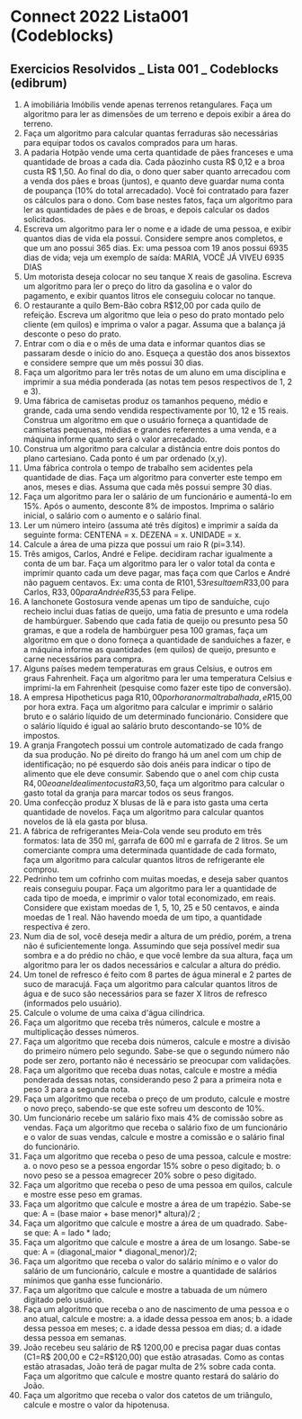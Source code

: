 # Connect 2022 Lista001 (Codeblocks)
## Exercicios Resolvidos _ Lista 001 _ Codeblocks (edibrum)

1. A imobiliária Imóbilis vende apenas terrenos retangulares. Faça um algoritmo para ler as dimensões de um terreno e depois exibir a área do terreno.
2. Faça um algoritmo para calcular quantas ferraduras são necessárias para equipar todos os cavalos comprados para um haras.
3. A padaria Hotpão vende uma certa quantidade de pães franceses e uma quantidade de broas a cada dia. Cada pãozinho custa R$ 0,12 e a broa custa R$ 1,50. Ao final do dia, o dono quer saber quanto arrecadou
com a venda dos pães e broas (juntos), e quanto deve guardar numa conta de poupança (10% do total arrecadado). Você foi contratado para fazer os cálculos para o dono. Com base nestes fatos, faça um algoritmo
para ler as quantidades de pães e de broas, e depois calcular os dados solicitados.
4. Escreva um algoritmo para ler o nome e a idade de uma pessoa, e exibir quantos dias de vida ela possui. Considere sempre anos completos, e que um ano possui 365 dias. Ex: uma pessoa com 19 anos possui
6935 dias de vida; veja um exemplo de saída: MARIA, VOCÊ JÁ VIVEU 6935 DIAS
5. Um motorista deseja colocar no seu tanque X reais de gasolina. Escreva um algoritmo para ler o preço do litro da gasolina e o valor do pagamento, e exibir quantos litros ele conseguiu colocar no tanque.
6. O restaurante a quilo Bem-Bão cobra R$12,00 por cada quilo de refeição. Escreva um algoritmo que leia o peso do prato montado pelo cliente (em quilos) e imprima o valor a pagar. Assuma que a balança já desconte
o peso do prato.
7. Entrar com o dia e o mês de uma data e informar quantos dias se passaram desde o início do ano. Esqueça a questão dos anos bissextos e considere sempre que um mês possui 30 dias.
8. Faça um algoritmo para ler três notas de um aluno em uma disciplina e imprimir a sua média ponderada (as notas tem pesos respectivos de 1, 2 e 3).
9. Uma fábrica de camisetas produz os tamanhos pequeno, médio e grande, cada uma sendo vendida respectivamente por 10, 12 e 15 reais. Construa um algoritmo em que o usuário forneça a quantidade de camisetas
pequenas, médias e grandes referentes a uma venda, e a máquina informe quanto será o valor arrecadado.
10. Construa um algoritmo para calcular a distância entre dois pontos do plano cartesiano. Cada ponto é um par ordenado (x,y).
11. Uma fábrica controla o tempo de trabalho sem acidentes pela quantidade de dias. Faça um algoritmo para converter este tempo em anos, meses e dias. Assuma que cada mês possui sempre 30 dias.
12. Faça um algoritmo para ler o salário de um funcionário e aumentá-Io em 15%. Após o aumento, desconte 8% de impostos. Imprima o salário inicial, o salário com o aumento e o salário final.
13. Ler um número inteiro (assuma até três dígitos) e imprimir a saída da seguinte forma: CENTENA = x. DEZENA = x. UNIDADE = x.
14. Calcule a área de uma pizza que possui um raio R (pi=3.14).
15. Três amigos, Carlos, André e Felipe. decidiram rachar igualmente a conta de um bar. Faça um algoritmo para ler o valor total da conta e imprimir quanto cada um deve pagar, mas faça com que Carlos e André não paguem centavos. Ex: uma conta de R$101,53 resulta em R$33,00 para Carlos, R$33,00 para André e R$35,53
para Felipe.
16. A lanchonete Gostosura vende apenas um tipo de sanduíche, cujo recheio inclui duas fatias de queijo, uma fatia de presunto e uma rodela de hambúrguer. Sabendo que cada fatia de queijo ou presunto pesa 50 gramas, e que a rodela de hambúrguer pesa 100 gramas, faça um algoritmo em que o dono forneça a quantidade de sanduíches a fazer, e a máquina informe as quantidades (em quilos) de queijo, presunto e carne
necessários para compra.
17. Alguns países medem temperaturas em graus Celsius, e outros em graus Fahrenheit. Faça um algoritmo para ler uma temperatura Celsius e imprimi-Ia em Fahrenheit (pesquise como fazer este tipo de conversão).
18. A empresa Hipotheticus paga R$10,00 por hora normal trabalhada, e R$15,00 por hora extra. Faça um algoritmo para calcular e imprimir o salário bruto e o salário líquido de um determinado funcionário. Considere
que o salário líquido é igual ao salário bruto descontando-se 10% de impostos. 
19. A granja Frangotech possui um controle automatizado de cada frango da sua produção. No pé direito do frango há um anel com um chip de identificação; no pé esquerdo são dois anéis para indicar o tipo de alimento que ele deve consumir. Sabendo que o anel com chip custa R$4,00 e o anel de alimento custa
R$3,50, faça um algoritmo para calcular o gasto total da granja para marcar todos os seus frangos.
20. Uma confecção produz X blusas de lã e para isto gasta uma certa quantidade de novelos. Faça um algoritmo para calcular quantos novelos de lã ela gasta por blusa.
21. A fábrica de refrigerantes Meia-Cola vende seu produto em três formatos: lata de 350 ml, garrafa de 600 ml e garrafa de 2 litros. Se um comerciante compra uma determinada quantidade de cada formato, faça um algoritmo para calcular quantos litros de refrigerante ele comprou.
22. Pedrinho tem um cofrinho com muitas moedas, e deseja saber quantos reais conseguiu poupar. Faça um algoritmo para ler a quantidade de cada tipo de moeda, e imprimir o valor total economizado, em reais. Considere que existam moedas de 1, 5, 10, 25 e 50 centavos, e ainda moedas de 1 real. Não havendo moeda de
um tipo, a quantidade respectiva é zero.
23. Num dia de sol, você deseja medir a altura de um prédio, porém, a trena não é suficientemente longa. Assumindo que seja possível medir sua sombra e a do prédio no chão, e que você lembre da sua altura, faça um
algoritmo para ler os dados necessários e calcular a altura do prédio.
24. Um tonel de refresco é feito com 8 partes de água mineral e 2 partes de suco de maracujá. Faça um algoritmo para calcular quantos litros de água e de suco são necessários para se fazer X litros de refresco (informados pelo usuário).
25. Calcule o volume de uma caixa d'água cilíndrica.
26. Faça um algoritmo que receba três números, calcule e mostre a multiplicação desses números.
27. Faça um algoritmo que receba dois números, calcule e mostre a divisão do primeiro número pelo segundo. Sabe-se que o segundo número não pode ser zero, portanto não é necessário se preocupar com validações.
28. Faça um algoritmo que receba duas notas, calcule e mostre a média ponderada dessas notas, considerando peso 2 para a primeira nota e peso 3 para a segunda nota.
29. Faça um algoritmo que receba o preço de um produto, calcule e mostre o novo preço, sabendo-se que este sofreu um desconto de 10%.
30. Um funcionário recebe um salário fixo mais 4% de comissão sobre as vendas. Faça um algoritmo que receba o salário fixo de um funcionário e o valor de suas vendas, calcule e mostre a comissão e o salário final do
funcionário.
31. Faça um algoritmo que receba o peso de uma pessoa, calcule e mostre: a. o novo peso se a pessoa engordar 15% sobre o peso digitado; b. o novo peso se a pessoa emagrecer 20% sobre o peso digitado.
32. Faça um algoritmo que receba o peso de uma pessoa em quilos, calcule e mostre esse peso em gramas.
33. Faça um algoritmo que calcule e mostre a área de um trapézio. Sabe-se que: A = (base maior + base menor)* altura)/2 ;
34. Faça um algoritmo que calcule e mostre a área de um quadrado. Sabe-se que: A = lado * lado;
35. Faça um algoritmo que calcule e mostre a área de um losango. Sabe-se que: A = (diagonal_maior * diagonal_menor)/2;
36. Faça um algoritmo que receba o valor do salário mínimo e o valor do salário de um funcionário, calcule e mostre a quantidade de salários mínimos que ganha esse funcionário.
37. Faça um algoritmo que calcule e mostre a tabuada de um número digitado pelo usuário.
38. Faça um algoritmo que receba o ano de nascimento de uma pessoa e o ano atual, calcule e mostre: a. a idade dessa pessoa em anos; b. a idade dessa pessoa em meses; c. a idade dessa pessoa em dias; d. a idade dessa pessoa em semanas.
39. João recebeu seu salário de R$ 1200,00 e precisa pagar duas contas (C1=R$ 200,00 e C2=R$120,00) que estão atrasadas. Como as contas estão atrasadas, João terá de pagar multa de 2% sobre cada conta. Faça um algoritmo que calcule e mostre quanto restará do salário do João.
40. Faça um algoritmo que receba o valor dos catetos de um triângulo, calcule e mostre o valor da hipotenusa.
